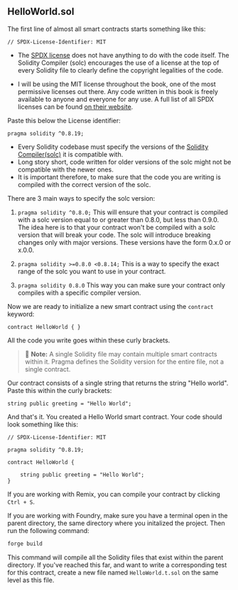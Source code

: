 ## HelloWorld.sol

The first line of almost all smart contracts starts something like this:

```solidity
// SPDX-License-Identifier: MIT
```

- The [SPDX license](https://spdx.dev/ "SPDX license") does not have anything to do with the code itself. The Solidity Compiler (solc) encourages the use of a license at the top of every Solidity file to clearly define the copyright legalities of the code.

- I will be using the MIT license throughout the book, one of the most permissive licenses out there. Any code written in this book is freely available to anyone and everyone for any use.
A full list of all SPDX licenses can be found [on their website](https://spdx.org/licenses/ "on their website").

Paste this below the License identifier:
```solidity
pragma solidity ^0.8.19;
```
- Every Solidity codebase must specify the versions of the [Solidity Compiler(solc)](https://www.npmjs.com/package/solc "Solidity Compiler(solc)") it is compatible with.
- Long story short, code written for older versions of the solc might not be compatible with the newer ones.
- It is important therefore, to make sure that the code you are writing is compiled with the correct version of the solc.

There are 3 main ways to specify the solc version:
 
1. `pragma solidity ^0.8.0;`
This will ensure that your contract is compiled with a solc version equal to or greater than 0.8.0, but less than 0.9.0.
The idea here is to that your contract won't be compiled with a solc version that will break your code.
The solc will introduce breaking changes only with major versions.
These versions have the form 0.x.0 or x.0.0.

2. `pragma solidity >=0.8.0 <0.8.14;`
This is a way to specify the exact range of the solc you want to use in your contract.

3. `pragma solidity 0.8.0`
This way you can make sure your contract only compiles with a specific compiler version.

Now we are ready to initialize a new smart contract using the `contract` keyword:
```solidity
contract HelloWorld { }
```
All the code you write goes within these curly brackets.

> 📝  **Note:**
> A single Solidity file may contain multiple smart contracts within it. 
> Pragma defines the Solidity version for the entire file, not a single contract.

Our contract consists of a single string that returns the string "Hello world".
Paste this within the curly brackets:

```solidity
string public greeting = "Hello World";
```

And that's it. You created a Hello World smart contract. Your code should look something like this:
```solidity
// SPDX-License-Identifier: MIT

pragma solidity ^0.8.19;

contract HelloWorld {

    string public greeting = "Hello World";
}
```

If you are working with Remix, you can compile your contract by clicking `Ctrl + S`.

If you are working with Foundry, make sure you have a terminal open in the parent directory, the same directory where you initalized the project.
Then run the following command:

```sh
forge build
```

This command will compile all the Solidity files that exist within the parent directory.
If you've reached this far, and want to write a corresponding test for this contract, create a new file named `HelloWorld.t.sol` on the same level as this file.